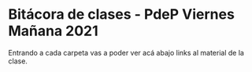 # Bitácora de clases - PdeP Viernes Mañana 2021

Entrando a cada carpeta vas a poder ver acá abajo links al material de la clase.
